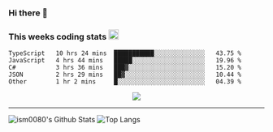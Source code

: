 ### Hi there 👋

<!--START_SECTION:giphy-->
<!--END_SECTION:giphy-->

### This weeks coding stats <img src="https://media1.giphy.com/media/LmNwrBhejkK9EFP504/giphy.gif?cid=ecf05e4723nsktnyyj53u162g7cy5rjqfg6gz06kxdg5y55g&rid=giphy.gif" width="20" height="20" />
<!--START_SECTION:waka-->
```text
TypeScript   10 hrs 24 mins  ███████████░░░░░░░░░░░░░░   43.75 % 
JavaScript   4 hrs 44 mins   █████░░░░░░░░░░░░░░░░░░░░   19.96 % 
C#           3 hrs 36 mins   ███▓░░░░░░░░░░░░░░░░░░░░░   15.20 % 
JSON         2 hrs 29 mins   ██▓░░░░░░░░░░░░░░░░░░░░░░   10.44 % 
Other        1 hr 2 mins     █░░░░░░░░░░░░░░░░░░░░░░░░   04.39 % 
```
<!--END_SECTION:waka-->

<!--START_SECTION:comicstrip-->
<p align="center">
 <a href="https://xkcd.com/">
 <img src="https://imgs.xkcd.com/comics/ai_methodology.png" />
</a>
</p>
<!--END_SECTION:comicstrip-->

---

![ism0080's Github Stats](https://github-readme-stats.vercel.app/api?username=ism0080&show_icons=true%hide_border=true&hide=issues)
![Top Langs](https://github-readme-stats.vercel.app/api/top-langs/?username=ism0080&layout=compact)

<!--
**ism0080/ism0080** is a ✨ _special_ ✨ repository because its `README.md` (this file) appears on your GitHub profile.

Here are some ideas to get you started:

- 🔭 I’m currently working on ...
- 🌱 I’m currently learning ...
- 👯 I’m looking to collaborate on ...
- 🤔 I’m looking for help with ...
- 💬 Ask me about ...
- 📫 How to reach me: ...
- 😄 Pronouns: ...
- ⚡ Fun fact: ...
-->
